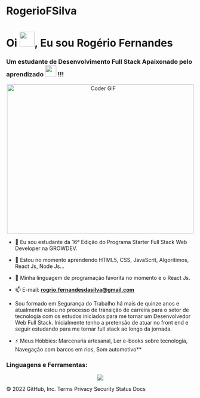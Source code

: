 # RogerioFSilva

<h1>Oi <img src="https://github.com/TheDudeThatCode/TheDudeThatCode/blob/master/Assets/Hi.gif"  height="40">, Eu sou Rogério Fernandes </h1>

<h3>Um estudante de Desenvolvimento Full Stack Apaixonado pelo aprendizado <img src="https://media.giphy.com/media/WUlplcMpOCEmTGBtBW/giphy.gif" width="30"> !!!</h3>
<p align="center">
<a href="#"><img src="https://media.giphy.com/media/SWoSkN6DxTszqIKEqv/giphy.gif" alt="Coder GIF" width="500" height="400"></a>
</p>

- 🌱 Eu sou estudante da 16ª Edição do Programa Starter Full Stack Web Developer na GROWDEV.

- 🌱 Estou no momento aprendendo HTML5, CSS, JavaScrit, Algoritimos, React Js, Node Js...

- 🌱 Minha linguagem de programação favorita no momento e  o React Js.

- 📫 E-mail: **rogrio.fernandesdasilva@gmail.com**

- Sou formado em Segurança do Trabalho há mais de quinze anos e atualmente estou no processo de transição de carreira para o setor de tecnologia com os estudos iniciados para me tornar um Desenvolvedor Web Full Stack. Inicialmente tenho a pretensão de atuar no front end e seguir estudando para me tornar full stack ao longo da jornada.

- ⚡ Meus Hobbies: Marcenaria artesanal, Ler e-books sobre tecnologia, Navegação com barcos em rios, Som automotivo**

<h3 align="left">Linguagens e Ferramentas:</h3>
<p align='center'>
  <img align="center" src="https://skills.thijs.gg/icons?i=js,html,css,nodejs,react,ts,git,figma"/>

<br>


© 2022 GitHub, Inc.
Terms
Privacy
Security
Status
Docs

